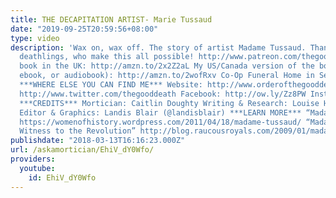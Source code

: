 ```yaml
---
title: THE DECAPITATION ARTIST- Marie Tussaud
date: "2019-09-25T20:59:56+08:00"
type: video
description: 'Wax on, wax off. The story of artist Madame Tussaud. Thank you Patron
  deathlings, who make this all possible! http://www.patreon.com/thegooddeath New
  book in the UK: http://amzn.to/2x2Z2aL My US/Canada version of the book (hardcover,
  ebook, or audiobook): http://amzn.to/2wofRxv Co-Op Funeral Home in Seattle: http://funerals.coop/
  ***WHERE ELSE YOU CAN FIND ME*** Website: http://www.orderofthegooddeath.com Twitter:
  http://www.twitter.com/thegooddeath Facebook: http://ow.ly/Zz8PW Instagram: http://www.instagram.com/thegooddeath
  ***CREDITS*** Mortician: Caitlin Doughty Writing & Research: Louise Hung (@LouiseHung1)
  Editor & Graphics: Landis Blair (@landisblair) ***LEARN MORE*** “Madame Tussaud”
  https://womenofhistory.wordpress.com/2011/04/18/madame-tussaud/ “Madame Tussaud:
  Witness to the Revolution” http://blog.raucousroyals.com/2009/01/madame-tussaud-witness-to-revolution.html'
publishdate: "2018-03-13T16:16:23.000Z"
url: /askamortician/EhiV_dY0Wfo/
providers:
  youtube:
    id: EhiV_dY0Wfo
---
```

